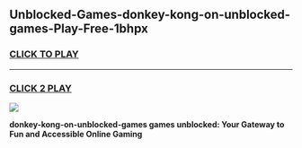 
## Unblocked-Games-donkey-kong-on-unblocked-games-Play-Free-1bhpx
<h3>
<a href="https://premium76.site?title=donkey-kong-on-unblocked-games&ref=19M">CLICK TO PLAY</a></h3>
<hr>

<h3>
<a href="https://premium76.site?title=donkey-kong-on-unblocked-games&ref=19M">CLICK 2 PLAY</a>
  
</h3>

<a href="https://premium76.site?title=donkey-kong-on-unblocked-games&ref=19M"><img src="https://clearcache.store/games.png"></a>


**donkey-kong-on-unblocked-games games unblocked: Your Gateway to Fun and Accessible Online Gaming**
